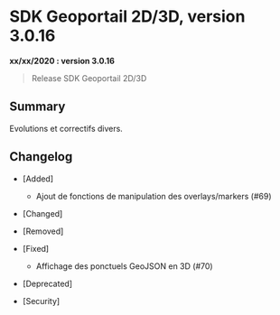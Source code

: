 # SDK Geoportail 2D/3D, version 3.0.16

**xx/xx/2020 : version 3.0.16**
> Release SDK Geoportail 2D/3D

## Summary

Evolutions et correctifs divers.

## Changelog

* [Added]

    - Ajout de fonctions de manipulation des overlays/markers (#69)

* [Changed]
    
* [Removed]

* [Fixed]

    - Affichage des ponctuels GeoJSON en 3D (#70)

* [Deprecated]

* [Security]
